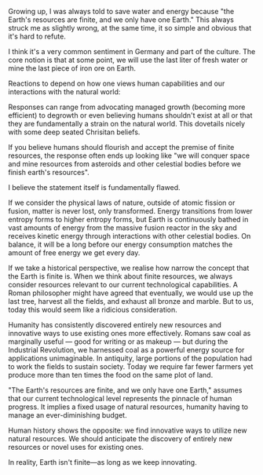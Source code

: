 Growing up, I was always told to save water and energy because "the Earth's resources are finite, and we only have one Earth." This always struck me as slightly wrong, at the same time, it so simple and obvious that it's hard to refute.

I think it's a very common sentiment in Germany and part of the culture. The core notion is that at some point, we will use the last liter of fresh water or mine the last piece of iron ore on Earth.

Reactions to depend on how one views human capabilities and our interactions with the natural world:

Responses can range from advocating managed growth (becoming more efficient) to degrowth or even believing humans shouldn't exist at all or that they are fundamentally a strain on the natural world. This dovetails nicely with some deep seated Chrisitan beliefs.

If you believe humans should flourish and accept the premise of finite resources, the response often ends up looking like "we will conquer space and mine resources from asteroids and other celestial bodies before we finish earth's resources".

I believe the statement itself is fundamentally flawed.

If we consider the physical laws of nature, outside of atomic fission or fusion, matter is never lost, only transformed. Energy transitions from lower entropy forms to higher entropy forms, but Earth is continuously bathed in vast amounts of energy from the massive fusion reactor in the sky and receives kinetic energy through interactions with other celestial bodies.
On balance, it will be a long before our energy consumption matches the amount of free energy we get every day.

If we take a historical perspective, we realise how narrow the concept that the Earth is finite is. When we think about finite resources, we always consider resources relevant to our current technological capabilities. A Roman philosopher might have agreed that eventually, we would use up the last tree, harvest all the fields, and exhaust all bronze and marble. But to us, today this would seem like a ridicious consideration.

Humanity has consistently discovered entirely new resources and innovative ways to use existing ones more effectively. Romans saw coal as marginally useful — good for writing or as makeup — but during the Industrial Revolution, we harnessed coal as a powerful energy source for applications unimaginable. In antiquity, large portions of the population had to work the fields to sustain society. Today we require far fewer farmers yet produce more than ten times the food on the same plot of land.

"The Earth's resources are finite, and we only have one Earth," assumes that our current technological level represents the pinnacle of human progress. It implies a fixed usage of natural resources, humanity having to manage an ever-diminishing budget.

Human history shows the opposite: we find innovative ways to utilize new natural resources. We should anticipate the discovery of entirely new resources or novel uses for existing ones.

In reality, Earth isn't finite—as long as we keep innovating.
